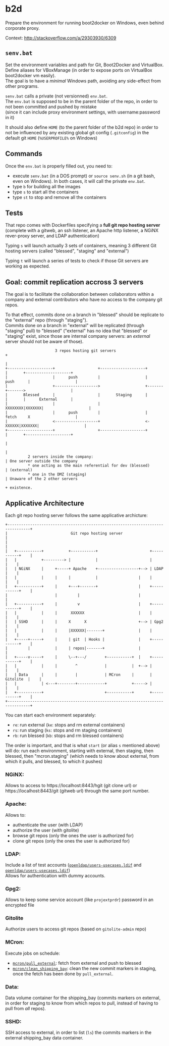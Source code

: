 # b2d
Prepare the environment for running boot2docker on Windows, even behind corporate proxy.

Context: http://stackoverflow.com/a/29303930/6309

## `senv.bat`

Set the environment variables and path for Git, Boot2Docker and VirtualBox.  
Define aliases for VBoxManage (in order to expose ports on VirtualBox boot2docker vm easily).  
The goal is to have a *minimal* Windows path, avoiding any side-effect from other programs.

`senv.bat` calls a private (not versionned) `env.bat`.  
The `env.bat` is supposed to be in the parent folder of the repo, in order to not been committed and pushed by mistake   
(since it can include proxy environment settings, with username:password in it)

It should also define `HOME` (to the parent folder of the b2d repo) in order to not be influenced by any existing global git config (`.gitconfig`) in the default git `HOME` (`%USERPROFILE%` on Windows)

## Commands

Once the `env.bat` is properly filled out, you need to:

- execute `senv.bat` (in a DOS prompt) or `source senv.sh` (in a git bash, even on Windows). In both cases, it will call the private `env.bat`.
- type `b` for building all the images
- type `s` to start all the containers
- type `st` to stop and remove all the containers

## Tests

That repo comes with Dockerfiles specifying a **full git repo hosting server** (complete with a gitweb, an ssh listener, an Apache http listener, a NGiNX rever-proxy server, and LDAP authentication)

Typing `s` will launch actually 3 sets of containers, meaning 3 different Git hosting servers (called "blessed", "staging" and "external")

Typing `t` will launch a series of tests to check if those Git servers are working as expected.

## Goal: commit replication accross 3 servers

The goal is to facilitate the collaboration between collaborators within a company and external contributors who have no access to the company git repos.

To that effect, commits done on a branch in "blessed" should be replicate to the "external" repo (through "staging").  
Commits done on a branch in "external" will be replicated (through "staging" pull) to "blessed" ("external" has no idea that "blessed" or "staging" exist, since those are internal company servers: an *external* server should not be aware of those).

````
                      3 repos hosting git servers                     +                               
                                                                      |                               
+--------------------+                   +--------------------+       |       +--------------------+  
|                    |      push         |                    |     push      |                    |  
|                    +------------------->                    +-------+------->                    |  
|       Blessed      |                   |       Staging      |       |       |      External      |  
|                    |                   |                    XXXXXXXX|XXXXXXX|                    |  
|                    |      push         |                    |     fetch     X                    |  
|                    <-------------------+                    <-XXXXXX|XXXXXXX|                    |  
+--------------------+                   +--------------------+       |       +--------------------+  
                                                                      |                               
                                                                      |                               
          2 servers inside the company:                               | One server outside the company
          * one acting as the main referential for dev (blessed)      | (external)                    
          * one in the DMZ (staging)                                  | Unaware of the 2 other servers
                                                                      + existence.
````

## Applicative Architecture

Each git repo hosting server follows the same applicative archicture:

````
+--------------------------------------------------------------------------------+
|                            Git repo hosting server                             |
|                                                                                |
|   +-----------+           +-----------+                       +-----------+    |
|   |           +---------> |           |                       |           |    |
|   | NGiNX     |     +-----+ Apache    +------------------+--> | LDAP      |    |
|   |           |     |     |           |                  |    |           |    |
|   +-----------+     |     +---+-------+                  |    +-----------+    |
|                     |         |                          |                     |
|   +-----------+     |         v                          |    +-----------+    |
|   |           |     |      XXXXXX                        |    |           |    |
|   | SSHD      |     |     X      X                       +--> | Gpg2      |    |
|   |           |     |     |XXXXXX|-------+               |    |           |    |
|   +-----+-----+     |     | git  | Hooks |               |    +-----------+    |
|         |           |     | repos|-------+               |                     |
|   +-----v-----+     |     \--+---/        +-----------+  |    +-----------+    |
|   |           |     |        ^            |           |  +--> |           |    |
|   | Data      |     |        |            | MCron     |       | Gitolite  |    |
|   |           | <---+--------+------------+           +-----> |           |    |
|   +-----------+                           +-----------+       +-----------+    |
+--------------------------------------------------------------------------------+
````

You can start each environment separately:

* `re`: run external (`ke`: stops and rm external containers)
* `rs`: run staging (`ks`: stops and rm staging containers)
* `rb`: run blessed (`kb`: stops and rm blessed containers)

The order is important, and that is what `start` (or alias `s` mentioned above) will do: run each environment, starting with external, then staging, then blessed, then "mcron.staging" (which needs to know about external, from which it pulls, and blessed, to which it pushes)

### NGiNX:

Allows to access to https://localhost:8443/hgit (git clone url) or https://localhost:8443/git (gitweb url) through the same port number.

### Apache:

Allows to:

* authenticate the user (with LDAP)
* authorize the user (with gitolite)
* browse git repos (only the ones the user is authorized for)
* clone git repos (only the ones the user is authorized for)
 
### LDAP:

Include a list of test accounts ([`openldap/users-usecases.ldif`](https://github.com/VonC/b2d/blob/master/openldap/users-usecases.ldif) and [`openldap/users-usecases.ldif`](https://github.com/VonC/b2d/blob/master/openldap/users-usecases.ldif))  
Allows for authentication with dummy accounts.

### Gpg2:

Allows to keep some service account (like `projextprdr`) password in an encrypted file

### Gitolite

Authorize users to access git repos (based on `gitolite-admin` repo)

### MCron:

Execute jobs on schedule:

* [`mcron/pull_external`](https://github.com/VonC/b2d/blob/master/mcron/pull_external): fetch from external and push to blessed
* [`mcron/clean_shipping_bay`](https://github.com/VonC/b2d/blob/master/mcron/clean_shipping_bay): clean the new commit markers in staging, once the fetch has been done by `pull_external`.
 
### Data:

Data volume container for the shipping_bay (commits markers on external, in order for staging to know from which repos to pull, instead of having to pull from *all* repos).

### SSHD:

SSH access to external, in order to list (`ls`) the commits markers in the external shipping_bay data container.

